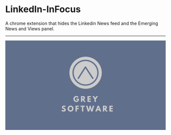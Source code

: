 # LinkedIn-InFocus
A chrome extension that hides the Linkedin News feed and the Emerging News and Views panel. 

***

![Grey Software](https://github.com/grey-software/Grey-Software/blob/master/grey-software.png?raw=true)

